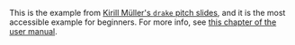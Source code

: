 This is the example from [Kirill Müller's `drake` pitch slides](https://krlmlr.github.io/drake-pitch), and it is the most accessible example for beginners. For more info, see [this chapter of the user manual](https://ropenscilabs.github.io/drake-manual/intro.html).
